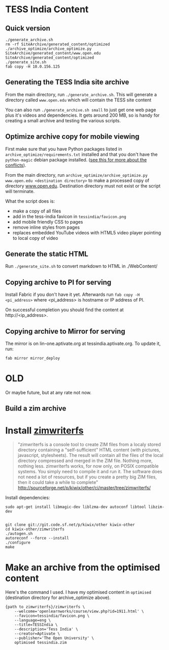 TESS India Content
==================

Quick version
-------------

    ./generate_archive.sh
    rm -rf SiteArchive/generated_content/optimized
    ./archive_optimize/archive_optimize.py SiteArchive/generated_content/www.open.edu SiteArchive/generated_content/optimized
    ./generate_site.sh
    fab copy -H 10.0.156.125

Generating the TESS India site archive
--------------------------------------

From the main directory, run `./generate_archive.sh`. This will generate a
directory called `www.open.edu` which will contain the TESS site content

You can also run `./generate_archive.sh small` to just get one web page plus
it's videos and dependencies.  It gets around 200 MB, so is handy for creating
a small archive and testing the various scripts.


Optimize archive copy for mobile viewing
----------------------------------------

First make sure that you have Python packages listed in
`archive_optimize/requirements.txt` installed and that you don't have the
`python-magic` debian package installed.  ([see this for more about the
conflicts](http://stackoverflow.com/a/16203777/3189)).

From the main directory, run 
`archive_optimize/archive_optimize.py www.open.edu <destination directory>`
to make a processed copy of directory www.open.edu. Destination directory
must not exist or the script will terminate.

What the script does is:
* make a copy of all files
* add in the tess-india favicon in `tessindia/favicon.png`
* add mobile friendly CSS to pages
* remove inline styles from pages
* replaces embedded YouTube videos with HTML5 video player pointing to local
  copy of video


Generate the static HTML
------------------------

Run `./generate_site.sh` to convert markdown to HTML in ./WebContent/


Copying archive to PI for serving
---------------------------------

Install Fabric if you don't have it yet. Afterwards run
`fab copy -H <pi_address>` where <pi_address> is hostname or IP address of PI.

On successful completion you should find the content at http://<ip_address>.


Copying archive to Mirror for serving
-------------------------------------

The mirror is on lin-one.aptivate.org at tessindia.aptivate.org.  To update it,
run:

    fab mirror mirror_deploy



OLD
===

Or maybe future, but at any rate not now.


Build a zim archive
-------------------

# Install [zimwriterfs](http://sourceforge.net/p/kiwix/other/ci/master/tree/zimwriterfs/)

> "zimwriterfs is a console tool to create ZIM files from a localy stored
> directory containing a "self-sufficient" HTML content (with pictures,
> javascript, stylesheets). The result will contain all the files of the local
> directory compressed and merged in the ZIM file. Nothing more, nothing less.
> zimwriterfs works, for now only, on POSIX compatible systems. You simply need
> to compile it and run it. The software does not need a lot of resources, but if
> you create a pretty big ZIM files, then it could take a while to complete"
> http://sourceforge.net/p/kiwix/other/ci/master/tree/zimwriterfs/

Install dependencies:

    sudo apt-get install libmagic-dev liblzma-dev autoconf libtool libzim-dev


    git clone git://git.code.sf.net/p/kiwix/other kiwix-other 
    cd kiwix-other/zimwriterfs
    ./autogen.sh
    autoreconf --force --install
    ./configure
    make


# Make an archive from the optimised content

Here's the command I used.  I have my optimised content 
in `optimised` (destination directory for archive_optimize above).

    {path to zimwriterfs}/zimwriterfs \
        --welcome='openlearnworks/course/view.php?id=1911.html' \
        --favicon=tessindia/favicon.png \
        --language=eng \
        --title=TESSIndia \
        --description='Tess India' \
        --creator=Aptivate \
        --publisher='The Open University' \
        optimised tessindia.zim
